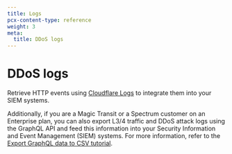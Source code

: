 ```yaml
---
title: Logs
pcx-content-type: reference
weight: 3
meta:
  title: DDoS logs
---
```


# DDoS logs

Retrieve HTTP events using [Cloudflare Logs](https://developers.cloudflare.com/logs/) to integrate them into your SIEM systems.

Additionally, if you are a Magic Transit or a Spectrum customer on an Enterprise plan, you can also export L3/4 traffic and DDoS attack logs using the GraphQL API and feed this information into your Security Information and Event Management (SIEM) systems. For more information, refer to the [Export GraphQL data to CSV tutorial](https://developers.cloudflare.com/analytics/graphql-api/tutorials/export-graphql-to-csv).